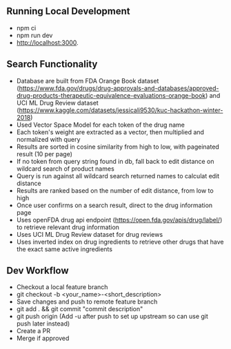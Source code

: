 ## Running Local Development

- npm ci
- npm run dev
- [http://localhost:3000](http://localhost:3000).

## Search Functionality

- Database are built from FDA Orange Book dataset (https://www.fda.gov/drugs/drug-approvals-and-databases/approved-drug-products-therapeutic-equivalence-evaluations-orange-book)
  and UCI ML Drug Review dataset (https://www.kaggle.com/datasets/jessicali9530/kuc-hackathon-winter-2018)
- Used Vector Space Model for each token of the drug name
- Each token's weight are extracted as a vector, then multiplied and normalized with query
- Results are sorted in cosine similarity from high to low, with pageinated result (10 per page)
- If no token from query string found in db, fall back to edit distance on wildcard search of product names
- Query is run against all wildcard search returned names to calculat edit distance
- Results are ranked based on the number of edit distance, from low to high
- Once user confirms on a search result, direct to the drug information page
- Uses openFDA drug api endpoint (https://open.fda.gov/apis/drug/label/) to retrieve relevant drug information
- Uses UCI ML Drug Review dataset for drug reviews
- Uses inverted index on drug ingredients to retrieve other drugs that have the exact same active ingredients

## Dev Workflow

- Checkout a local feature branch
- git checkout -b <your_name>-<short_description>
- Save changes and push to remote feature branch
- git add . && git commit "commit description"
- git push origin <feature-branch-name> (Add -u after push to set up upstream so can use git push later instead)
- Create a PR
- Merge if approved
